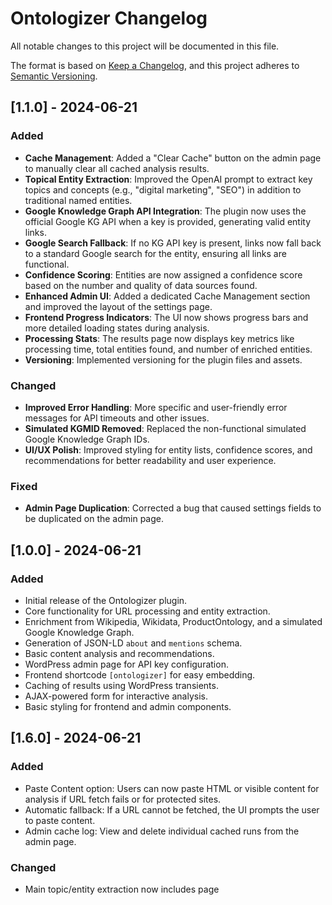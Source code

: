 # Ontologizer Changelog

All notable changes to this project will be documented in this file.

The format is based on [Keep a Changelog](https://keepachangelog.com/en/1.0.0/),
and this project adheres to [Semantic Versioning](https://semver.org/spec/v2.0.0.html).

## [1.1.0] - 2024-06-21

### Added
- **Cache Management**: Added a "Clear Cache" button on the admin page to manually clear all cached analysis results.
- **Topical Entity Extraction**: Improved the OpenAI prompt to extract key topics and concepts (e.g., "digital marketing", "SEO") in addition to traditional named entities.
- **Google Knowledge Graph API Integration**: The plugin now uses the official Google KG API when a key is provided, generating valid entity links.
- **Google Search Fallback**: If no KG API key is present, links now fall back to a standard Google search for the entity, ensuring all links are functional.
- **Confidence Scoring**: Entities are now assigned a confidence score based on the number and quality of data sources found.
- **Enhanced Admin UI**: Added a dedicated Cache Management section and improved the layout of the settings page.
- **Frontend Progress Indicators**: The UI now shows progress bars and more detailed loading states during analysis.
- **Processing Stats**: The results page now displays key metrics like processing time, total entities found, and number of enriched entities.
- **Versioning**: Implemented versioning for the plugin files and assets.

### Changed
- **Improved Error Handling**: More specific and user-friendly error messages for API timeouts and other issues.
- **Simulated KGMID Removed**: Replaced the non-functional simulated Google Knowledge Graph IDs.
- **UI/UX Polish**: Improved styling for entity lists, confidence scores, and recommendations for better readability and user experience.

### Fixed
- **Admin Page Duplication**: Corrected a bug that caused settings fields to be duplicated on the admin page.

## [1.0.0] - 2024-06-21

### Added
- Initial release of the Ontologizer plugin.
- Core functionality for URL processing and entity extraction.
- Enrichment from Wikipedia, Wikidata, ProductOntology, and a simulated Google Knowledge Graph.
- Generation of JSON-LD `about` and `mentions` schema.
- Basic content analysis and recommendations.
- WordPress admin page for API key configuration.
- Frontend shortcode `[ontologizer]` for easy embedding.
- Caching of results using WordPress transients.
- AJAX-powered form for interactive analysis.
- Basic styling for frontend and admin components.

## [1.6.0] - 2024-06-21

### Added
- Paste Content option: Users can now paste HTML or visible content for analysis if URL fetch fails or for protected sites.
- Automatic fallback: If a URL cannot be fetched, the UI prompts the user to paste content.
- Admin cache log: View and delete individual cached runs from the admin page.

### Changed
- Main topic/entity extraction now includes page <title> and meta description for improved accuracy.
- Improved error handling and user prompts for fetch failures.

### Fixed
- Various UI and UX improvements for fallback and cache management.

## [1.6.1] - 2024-06-21

### Added
- OpenAI token usage and estimated cost are now tracked and displayed in the Analysis Results section.

### Changed
- Main topic and entity extraction logic now prioritizes title, meta description, and headings for more accurate topic detection and salience.
- Only truly off-topic entities are marked as irrelevant; subdomains and solutions are now correctly grouped and scored.

### Fixed
- Improved consistency between entity relevance and recommendations.

## [1.7.0] - 2024-06-21

### Added
- Combined main topic logic: If two top entities appear together in the title, meta, or headings, the plugin will use the combined phrase as the main topic (e.g., 'Higher Education Digital Marketing').

### Changed
- Improved main topic detection for intersectional/compound topics.

## [1.7.1] - 2024-06-21

### Added
- Improved combined entity detection: Finds the longest relevant phrase from top entities in title/meta/headings for main topic.
- Sub-entity inclusion: Ensures important sub-entities (e.g., 'Higher Education') are included if present in title/meta/headings.

### Changed
- More robust main topic and entity extraction for intersectional/compound topics.

## [1.7.2] - 2024-06-21

### Fixed
- Always includes capitalized n-grams (e.g., 'Higher Education') from title/meta/headings/URL as entities, ensuring core topics are never missed.

## [1.7.4] - Improved entity identification, main topic extraction, and developer attribution to Will Scott

## [1.8.0] - Added front-end cache override option for users to force fresh analysis of a URL. Minor improvements to main topic selection flexibility.

## [1.9.0] - Improved main topic extraction: Now automatically detects course/program names from page titles (e.g., "AI Marketing Course"). Enhanced phrase detection for better topic identification.

## [1.10.0] - Improved contextual entity handling for Person topics: cuisine, city, organization, restaurant, place, location, and region are no longer flagged as off-topic.

## [1.11.0] - Improved salience tips for Person topics: now recommends strengthening connections to contextually relevant entities (cuisine, city, organization, restaurant, place, location, region, book, TV show) instead of removing them.

## [1.12.0] - Recommendations now default to aligning/integrating related entities with the main topic, only suggesting removal for truly irrelevant content.

## [1.13.0] - Entities present in the title, headings, or more than once in the body are never flagged as irrelevant.

## [Unreleased]
- Improved entity identification and main topic extraction logic
- Main topic now prefers exact phrase matches and boosts Person/Organization entities
- Entities are enriched with type information (Person, Organization, etc.) for better topic selection 